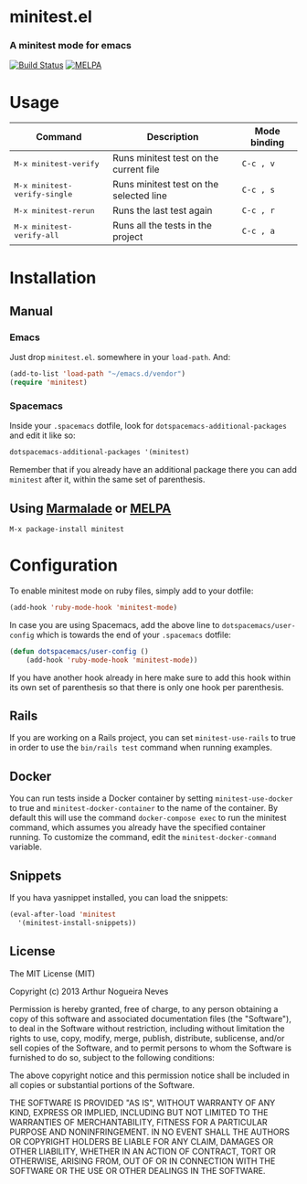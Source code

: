 # minitest.el
### A minitest mode for emacs

[![Build Status](https://travis-ci.org/arthurnn/minitest-emacs.svg?branch=master)](https://travis-ci.org/arthurnn/minitest-emacs)
[![MELPA](https://melpa.org/packages/minitest-badge.svg)](https://melpa.org/#/minitest)

# Usage

Command                                         | Description                                             | Mode binding
------------------------------------------------|---------------------------------------------------------|--------------------
<kbd>M-x minitest-verify</kbd>                  | Runs minitest test on the current file                  | `C-c , v`
<kbd>M-x minitest-verify-single</kbd>           | Runs minitest test on the selected line                 | `C-c , s`
<kbd>M-x minitest-rerun</kbd>                   | Runs the last test again                                | `C-c , r`
<kbd>M-x minitest-verify-all</kbd>              | Runs all the tests in the project                       | `C-c , a`

# Installation

## Manual

### Emacs

Just drop `minitest.el`. somewhere in your `load-path`. And:
```lisp
(add-to-list 'load-path "~/emacs.d/vendor")
(require 'minitest)
```

### Spacemacs

Inside your `.spacemacs` dotfile, look for `dotspacemacs-additional-packages` and edit it like so:

```lisp
dotspacemacs-additional-packages '(minitest)
```
Remember that if you already have an additional package there you can add `minitest` after it, within
the same set of parenthesis.

## Using [Marmalade](http://marmalade-repo.org/) or [MELPA](http://melpa.milkbox.net/)

```
M-x package-install minitest
```

# Configuration

To enable minitest mode on ruby files, simply add to your dotfile:

```lisp
(add-hook 'ruby-mode-hook 'minitest-mode)
```

In case you are using Spacemacs, add the above line to `dotspacemacs/user-config` which is towards the end
of your `.spacemacs` dotfile:

```lisp
(defun dotspacemacs/user-config ()
	(add-hook 'ruby-mode-hook 'minitest-mode))
```
If you have another hook already in here make sure to add this hook within its own set of parenthesis so that
there is only one hook per parenthesis.

## Rails

If you are working on a Rails project, you can set `minitest-use-rails` to true in order to use the `bin/rails test`
command when running examples.

## Docker

You can run tests inside a Docker container by setting `minitest-use-docker` to
true and `minitest-docker-container` to the name of the container. By default this
will use the command `docker-compose exec` to run the minitest command, which assumes
you already have the specified container running. To customize the command, edit the
`minitest-docker-command` variable.

## Snippets

If you hava yasnippet installed, you can load the snippets:
```lisp
(eval-after-load 'minitest
  '(minitest-install-snippets))
```

## License

The MIT License (MIT)

Copyright (c) 2013 Arthur Nogueira Neves

Permission is hereby granted, free of charge, to any person obtaining a copy of
this software and associated documentation files (the "Software"), to deal in
the Software without restriction, including without limitation the rights to
use, copy, modify, merge, publish, distribute, sublicense, and/or sell copies of
the Software, and to permit persons to whom the Software is furnished to do so,
subject to the following conditions:

The above copyright notice and this permission notice shall be included in all
copies or substantial portions of the Software.

THE SOFTWARE IS PROVIDED "AS IS", WITHOUT WARRANTY OF ANY KIND, EXPRESS OR
IMPLIED, INCLUDING BUT NOT LIMITED TO THE WARRANTIES OF MERCHANTABILITY, FITNESS
FOR A PARTICULAR PURPOSE AND NONINFRINGEMENT. IN NO EVENT SHALL THE AUTHORS OR
COPYRIGHT HOLDERS BE LIABLE FOR ANY CLAIM, DAMAGES OR OTHER LIABILITY, WHETHER
IN AN ACTION OF CONTRACT, TORT OR OTHERWISE, ARISING FROM, OUT OF OR IN
CONNECTION WITH THE SOFTWARE OR THE USE OR OTHER DEALINGS IN THE SOFTWARE.
